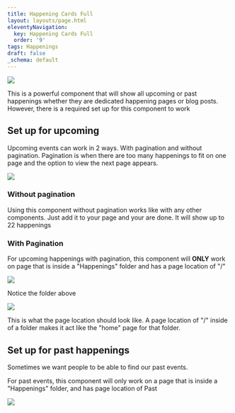 ```yaml
---
title: Happening Cards Full
layout: layouts/page.html
eleventyNavigation:
  key: Happening Cards Full
  order: '9'
tags: Happenings
draft: false
_schema: default
---
```

![](/assets/images/uploads/image-66.png)

This is a powerful component that will show all upcoming or past happenings whether they are dedicated happening pages or blog posts. However, there is a required set up for this component to work

## Set up for upcoming

Upcoming events can work in 2 ways. With pagination and without pagination. Pagination is when there are too many happenings to fit on one page and the option to view the next page appears.

![](/assets/images/uploads/image-72.png)

### Without pagination

Using this component without pagination works like with any other components. Just add it to your page and your are done. It will show up to 22 happenings

### With Pagination

For upcoming happenings with pagination, this component will **ONLY** work on page that is inside a "Happenings" folder and has a page location of "/"

![](/assets/images/uploads/image-74.png)

Notice the folder above

![](/assets/images/uploads/image-75.png)

This is what the page location should look like. A page location of "/" inside of a folder makes it act like the "home" page for that folder.

## Set up for past happenings

Sometimes we want people to be able to find our past events.

For past events, this component will only work on a page that is inside a "Happenings" folder, and has page location of Past

![](/assets/images/uploads/image-76.png)
